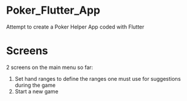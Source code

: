 # Poker_Flutter_App
Attempt to create a Poker Helper App coded with Flutter

# Screens
2 screens on the main menu so far:
1. Set hand ranges to define the ranges one must use for suggestions during the game 
2. Start a new game

